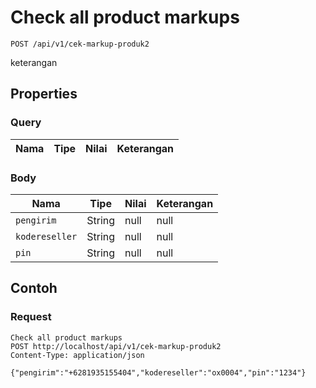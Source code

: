 # Check all product markups
```http
POST /api/v1/cek-markup-produk2
```
keterangan
## Properties
### Query
Nama | Tipe | Nilai | Keterangan
--- | --- | --- | ---
### Body
Nama | Tipe | Nilai | Keterangan
--- | --- | --- | ---
<code>pengirim</code> | String | null | null
<code>kodereseller</code> | String | null | null
<code>pin</code> | String | null | null
## Contoh
### Request
```http
Check all product markups
POST http://localhost/api/v1/cek-markup-produk2
Content-Type: application/json

{"pengirim":"+6281935155404","kodereseller":"ox0004","pin":"1234"}
```
